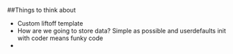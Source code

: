 ##Things to think about


 * Custom liftoff template
 * How are we going to store data? Simple as possible and userdefaults init with coder means funky code
 * 
